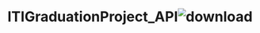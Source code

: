# ITIGraduationProject_API![download](https://user-images.githubusercontent.com/97504129/202893539-89f01f84-5582-4c5f-954c-2635f0664f9a.png)
